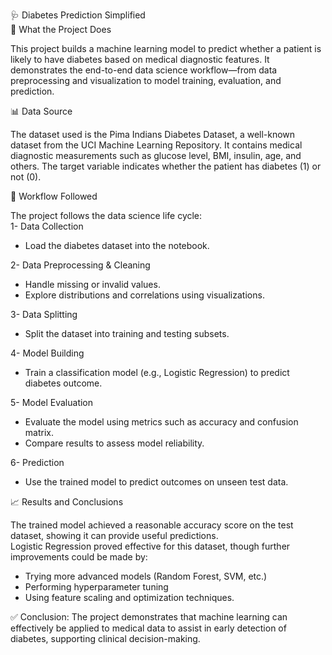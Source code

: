 🩺 Diabetes Prediction Simplified <br>
📌 What the Project Does

This project builds a machine learning model to predict whether a patient is likely to have diabetes based on medical diagnostic features. It demonstrates the end-to-end data science workflow—from data preprocessing and visualization to model training, evaluation, and prediction.

📊 Data Source

The dataset used is the Pima Indians Diabetes Dataset, a well-known dataset from the UCI Machine Learning Repository.
It contains medical diagnostic measurements such as glucose level, BMI, insulin, age, and others.
The target variable indicates whether the patient has diabetes (1) or not (0).

🔄 Workflow Followed

The project follows the data science life cycle:<br>
1- Data Collection
  * Load the diabetes dataset into the notebook.

2- Data Preprocessing & Cleaning
  * Handle missing or invalid values.
  * Explore distributions and correlations using visualizations.
    
3- Data Splitting
  * Split the dataset into training and testing subsets.
    
4- Model Building
  * Train a classification model (e.g., Logistic Regression) to predict diabetes outcome.
    
5- Model Evaluation
  * Evaluate the model using metrics such as accuracy and confusion matrix.
  * Compare results to assess model reliability.
    
6- Prediction
  * Use the trained model to predict outcomes on unseen test data.

📈 Results and Conclusions

The trained model achieved a reasonable accuracy score on the test dataset, showing it can provide useful predictions.<br>
Logistic Regression proved effective for this dataset, though further improvements could be made by:
  * Trying more advanced models (Random Forest, SVM, etc.)
  * Performing hyperparameter tuning
  * Using feature scaling and optimization techniques.<br>

✅ Conclusion: The project demonstrates that machine learning can effectively be applied to medical data to assist in early detection of diabetes, supporting clinical decision-making.
